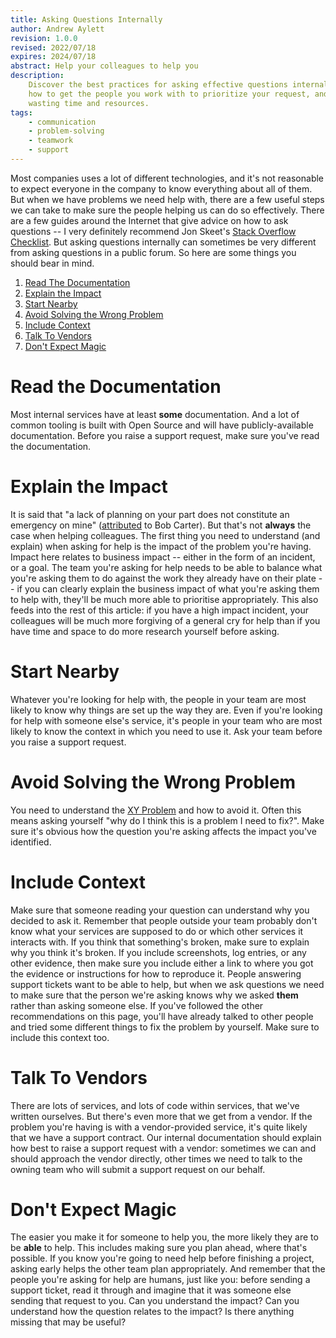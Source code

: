 ```yaml
---
title: Asking Questions Internally
author: Andrew Aylett
revision: 1.0.0
revised: 2022/07/18
expires: 2024/07/18
abstract: Help your colleagues to help you
description:
    Discover the best practices for asking effective questions internally. Learn
    how to get the people you work with to prioritize your request, and avoid
    wasting time and resources.
tags:
    - communication
    - problem-solving
    - teamwork
    - support
---
```


Most companies uses a lot of different technologies, and it's not reasonable to
expect everyone in the company to know everything about all of them. But when we
have problems we need help with, there are a few useful steps we can take to
make sure the people helping us can do so effectively. There are a few guides
around the Internet that give advice on how to ask questions -- I very
definitely recommend Jon Skeet's
[Stack Overflow Checklist](https://codeblog.jonskeet.uk/2012/11/24/stack-overflow-question-checklist/).
But asking questions internally can sometimes be very different from asking
questions in a public forum. So here are some things you should bear in mind.

1. [Read The Documentation](#read-the-documentation)
2. [Explain the Impact](#explain-the-impact)
3. [Start Nearby](#start-nearby)
4. [Avoid Solving the Wrong Problem](#avoid-solving-the-wrong-problem)
5. [Include Context](#include-context)
6. [Talk To Vendors](#talk-to-vendors)
7. [Don't Expect Magic](#dont-expect-magic)

# Read the Documentation

Most internal services have at least **some** documentation. And a lot of common
tooling is built with Open Source and will have publicly-available
documentation. Before you raise a support request, make sure you've read the
documentation.

# Explain the Impact

It is said that "a lack of planning on your part does not constitute an
emergency on mine"
([attributed](https://www.goodreads.com/quotes/291995-poor-planning-on-your-part-does-not-necessitate-an-emergency)
to Bob Carter). But that's not **always** the case when helping colleagues. The
first thing you need to understand (and explain) when asking for help is the
impact of the problem you're having. Impact here relates to business impact --
either in the form of an incident, or a goal. The team you're asking for help
needs to be able to balance what you're asking them to do against the work they
already have on their plate -- if you can clearly explain the business impact of
what you're asking them to help with, they'll be much more able to prioritise
appropriately. This also feeds into the rest of this article: if you have a high
impact incident, your colleagues will be much more forgiving of a general cry
for help than if you have time and space to do more research yourself before
asking.

# Start Nearby

Whatever you're looking for help with, the people in your team are most likely
to know why things are set up the way they are. Even if you're looking for help
with someone else's service, it's people in your team who are most likely to
know the context in which you need to use it. Ask your team before you raise a
support request.

# Avoid Solving the Wrong Problem

You need to understand the
[XY Problem](https://en.wikipedia.org/wiki/XY_problem) and how to avoid it.
Often this means asking yourself "why do I think this is a problem I need to
fix?". Make sure it's obvious how the question you're asking affects the impact
you've identified.

# Include Context

Make sure that someone reading your question can understand why you decided to
ask it. Remember that people outside your team probably don't know what your
services are supposed to do or which other services it interacts with. If you
think that something's broken, make sure to explain why you think it's broken.
If you include screenshots, log entries, or any other evidence, then make sure
you include either a link to where you got the evidence or instructions for how
to reproduce it. People answering support tickets want to be able to help, but
when we ask questions we need to make sure that the person we're asking knows
why we asked **them** rather than asking someone else. If you've followed the
other recommendations on this page, you'll have already talked to other people
and tried some different things to fix the problem by yourself. Make sure to
include this context too.

# Talk To Vendors

There are lots of services, and lots of code within services, that we've written
ourselves. But there's even more that we get from a vendor. If the problem
you're having is with a vendor-provided service, it's quite likely that we have
a support contract. Our internal documentation should explain how best to raise
a support request with a vendor: sometimes we can and should approach the vendor
directly, other times we need to talk to the owning team who will submit a
support request on our behalf.

# Don't Expect Magic

The easier you make it for someone to help you, the more likely they are to be
**able** to help. This includes making sure you plan ahead, where that's
possible. If you know you're going to need help before finishing a project,
asking early helps the other team plan appropriately. And remember that the
people you're asking for help are humans, just like you: before sending a
support ticket, read it through and imagine that it was someone else sending
that request to you. Can you understand the impact? Can you understand how the
question relates to the impact? Is there anything missing that may be useful?
